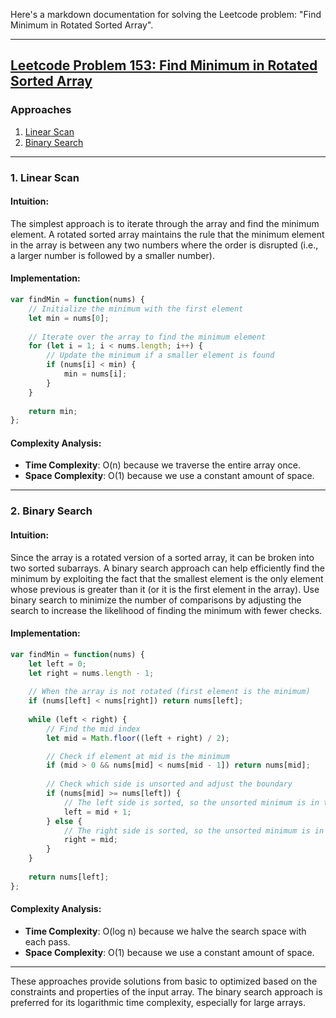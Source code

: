 Here's a markdown documentation for solving the Leetcode problem: "Find Minimum in Rotated Sorted Array".

---

## [Leetcode Problem 153: Find Minimum in Rotated Sorted Array](https://leetcode.com/problems/find-minimum-in-rotated-sorted-array/)

### Approaches
1. [Linear Scan](#linear-scan)
2. [Binary Search](#binary-search)

---

### 1. Linear Scan

#### Intuition:
The simplest approach is to iterate through the array and find the minimum element. A rotated sorted array maintains the rule that the minimum element in the array is between any two numbers where the order is disrupted (i.e., a larger number is followed by a smaller number).

#### Implementation:
```javascript
var findMin = function(nums) {
    // Initialize the minimum with the first element
    let min = nums[0];
    
    // Iterate over the array to find the minimum element
    for (let i = 1; i < nums.length; i++) {
        // Update the minimum if a smaller element is found
        if (nums[i] < min) {
            min = nums[i];
        }
    }
    
    return min;
};
```

#### Complexity Analysis:
- **Time Complexity**: O(n) because we traverse the entire array once.
- **Space Complexity**: O(1) because we use a constant amount of space.

---

### 2. Binary Search

#### Intuition:
Since the array is a rotated version of a sorted array, it can be broken into two sorted subarrays. A binary search approach can help efficiently find the minimum by exploiting the fact that the smallest element is the only element whose previous is greater than it (or it is the first element in the array). Use binary search to minimize the number of comparisons by adjusting the search to increase the likelihood of finding the minimum with fewer checks.

#### Implementation:
```javascript
var findMin = function(nums) {
    let left = 0;
    let right = nums.length - 1;
    
    // When the array is not rotated (first element is the minimum)
    if (nums[left] < nums[right]) return nums[left];
    
    while (left < right) {
        // Find the mid index
        let mid = Math.floor((left + right) / 2);

        // Check if element at mid is the minimum
        if (mid > 0 && nums[mid] < nums[mid - 1]) return nums[mid];
        
        // Check which side is unsorted and adjust the boundary
        if (nums[mid] >= nums[left]) {
            // The left side is sorted, so the unsorted minimum is in the right
            left = mid + 1;
        } else {
            // The right side is sorted, so the unsorted minimum is in the left
            right = mid;
        }
    }
    
    return nums[left];
};
```

#### Complexity Analysis:
- **Time Complexity**: O(log n) because we halve the search space with each pass.
- **Space Complexity**: O(1) because we use a constant amount of space.

---

These approaches provide solutions from basic to optimized based on the constraints and properties of the input array. The binary search approach is preferred for its logarithmic time complexity, especially for large arrays.

